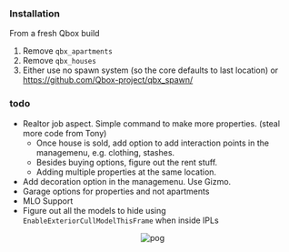 ### Installation

From a fresh Qbox build
1. Remove `qbx_apartments`
2. Remove `qbx_houses`
3. Either use no spawn system (so the core defaults to last location) or https://github.com/Qbox-project/qbx_spawn/

### todo

- Realtor job aspect. Simple command to make more properties. (steal more code from Tony)
  - Once house is sold, add option to add interaction points in the managemenu, e.g. clothing, stashes.
  - Besides buying options, figure out the rent stuff.
  - Adding multiple properties at the same location.
- Add decoration option in the managemenu. Use Gizmo.
- Garage options for properties and not apartments
- MLO Support
- Figure out all the models to hide using `EnableExteriorCullModelThisFrame` when inside IPLs

<p align="center">
  <img src="https://i.imgur.com/YTHfNGG.gif" alt="pog">
</p>
